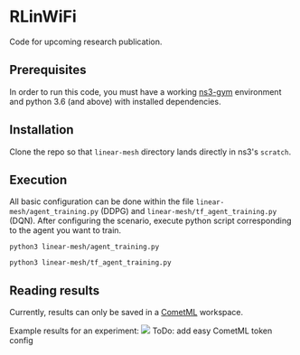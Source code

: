 # RLinWiFi
Code for upcoming research publication.

## Prerequisites
In order to run this code, you must have a working [ns3-gym](https://github.com/tkn-tub/ns3-gym) environment and python 3.6 (and above) with installed dependencies.

## Installation
Clone the repo so that `linear-mesh` directory lands directly in ns3's `scratch`. 

## Execution
All basic configuration can be done within the file `linear-mesh/agent_training.py` (DDPG) and `linear-mesh/tf_agent_training.py` (DQN).
After configuring the scenario, execute python script corresponding to the agent you want to train.

```
python3 linear-mesh/agent_training.py
```
```
python3 linear-mesh/tf_agent_training.py
```

## Reading results
Currently, results can only be saved in a [CometML](https://www.comet.ml) workspace. 

Example results for an experiment:
![](https://i.imgur.com/g8hiAz9.png)
ToDo: add easy CometML token config
